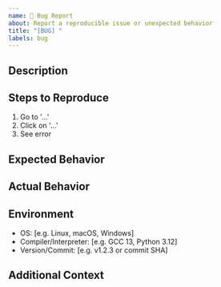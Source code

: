 ```yaml
---
name: 🐞 Bug Report
about: Report a reproducible issue or unexpected behavior
title: "[BUG] "
labels: bug
---
```


## Description
<!-- A clear and concise description of the problem. -->

## Steps to Reproduce
1. Go to '...'
2. Click on '...'
3. See error

## Expected Behavior
<!-- What you expected to happen. -->

## Actual Behavior
<!-- What actually happened. Include logs or screenshots if possible. -->

## Environment
- OS: [e.g. Linux, macOS, Windows]
- Compiler/Interpreter: [e.g. GCC 13, Python 3.12]
- Version/Commit: [e.g. v1.2.3 or commit SHA]

## Additional Context
<!-- Any other info that might help us debug. -->
